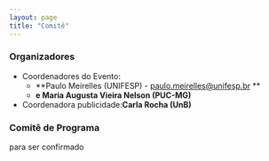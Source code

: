 ```yaml
---
layout: page
title: "Comitê"
---
```


### Organizadores

- Coordenadores do Evento: 
  - **Paulo Meirelles (UNIFESP) - paulo.meirelles@unifesp.br **
  - **e Maria Augusta Vieira Nelson (PUC-MG)**
- Coordenadora publicidade:**Carla Rocha (UnB)**

### Comitê de Programa

para ser confirmado

<!-- COMENTADO
    <ul>
      <li>Ademar Aguiar (Faculty of Engineering of the University of Porto, Portugal)</li>
      <li>Adolfo Neto (Universidade Tecnológica Federal do Paraná, Brazil)</li>
      <li>Alfredo Goldman (University of São Paulo, Brazil)</li>
      <li>Carla Rocha (Universidade de Brasília, Brazil)</li>
      <li>Célio Santana (Universidade Federal de Pernambuco, Brazil)</li>
      <li>Cleidson de Souza (Universidade Federal do Pará, Brazil)</li>
      <li>Claudia Melo (Universidade de Brasília, Brazil)</li>
      <li>Eduardo Guerra (National Institute of Space Research, Brazil)</li>
      <li>Fabio Kon (Universidade de São Paulo, Brazil)</li>
      <li>Fábio Levy Siqueira (Escola Politécnica da Universidade de São Paulo, Brazil)</li>
      <li>Graziela Tonin (Universidade Federal da Fronteira Sul, Brazil)</li>
      <li>Nicole Novieli, University of Bari, Italy</li>
      <li>Gustavo Pinto (Universidade Federal do Pará, Brazil)</li>
      <li>Jutta Eckstein (IT Communication, Germany)</li>
      <li>Hilmer Neri (Universidade de Brasília, Brazil)</li>
      <li>Rafael Prikladnicki (PUCRS, Brazil)</li>
      <li>Tiago Silva Da Silva (Universidade Federal de São Paulo, Brazil)</li>
      <li>Viviane Santos (Universidade Federal do Pará, Brazil)</li>
    </ul>
  -->
